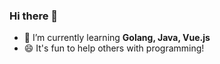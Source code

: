 <!-- <div align=left>
  [![Hits](https://hits.seeyoufarm.com/api/count/incr/badge.svg?url=https%3A%2F%2Fgithub.com%2Fsang5c)](https://hits.seeyoufarm.com) 
</div> -->
  
### Hi there 👋
- 🌱 I’m currently learning **Golang, Java, Vue.js**
- 😄 It's fun to help others with programming!   
<!-- - 개발이라는 도구를 사용하여 주변 사람들을 돕는 멋진 개발자를 꿈꿔요. -->
<!--


**sang5c/sang5c** is a ✨ _special_ ✨ repository because its `README.md` (this file) appears on your GitHub profile.

Here are some ideas to get you started:

- 🔭 I’m currently working on ...
- 👯 I’m looking to collaborate on ...
- 🤔 I’m looking for help with ...
- 💬 Ask me about ...
- 📫 How to reach me: ...
- 😄 Pronouns: ...
- ⚡ Fun fact: ...
-->

